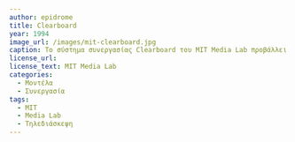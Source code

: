 ```yaml
---
author: epidrome
title: Clearboard 
year: 1994 
image_url: /images/mit-clearboard.jpg
caption: Το σύστημα συνεργασίας Clearboard του MIT Media Lab προβάλλει το βίντεο δύο συνεργατών πάνω στην κοινή εφαρμογή ζωγραφικής, έτσι ώστε να υπάρχει σύγχρονη επίγνωση του βλέμματος και των χειρονομιών τους.
license_url:
license_text: MIT Media Lab
categories:
  - Μοντέλα
  - Συνεργασία
tags:
  - MIT
  - Media Lab
  - Τηλεδιάσκεψη
---
```

